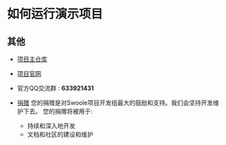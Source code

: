 # 如何运行演示项目


## 其他
- [项目主仓库](https://github.com/easy-swoole/easyswoole)
- [项目官网](https://www.easyswoole.com/)
- 官方QQ交流群 : **633921431**

- [捐赠](https://www.easyswoole.com/Manual/2.x/Cn/_book/donate.html)
    您的捐赠是对Swoole项目开发组最大的鼓励和支持。我们会坚持开发维护下去。 您的捐赠将被用于:
    
  - 持续和深入地开发
  - 文档和社区的建设和维护
